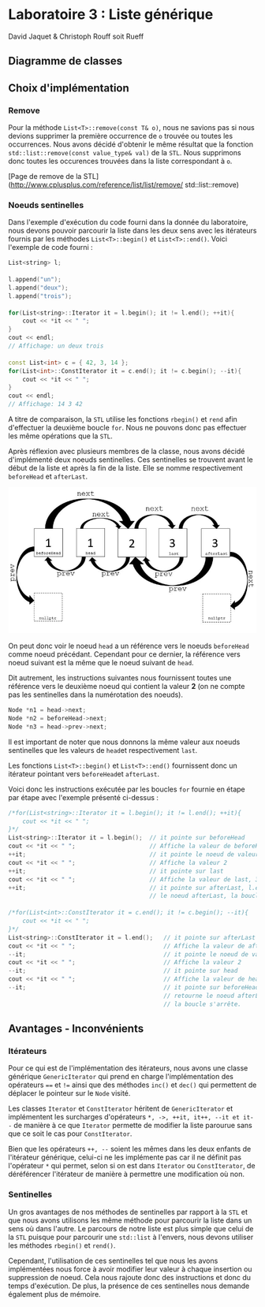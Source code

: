 # Laboratoire 3 : Liste générique

David Jaquet & Christoph Rouff soit Rueff

## Diagramme de classes

## Choix d'implémentation

### Remove

Pour la méthode `List<T>::remove(const T& o)`, nous ne savions pas si nous devions supprimer la première occurrence de `o` trouvée ou toutes les occurrences. Nous avons décidé d'obtenir le même résultat que la fonction `std::list::remove(const value_type& val)`  de la `STL`. Nous supprimons donc toutes les occurences trouvées dans la liste correspondant à `o`.

[Page de remove de la STL](http://www.cplusplus.com/reference/list/list/remove/ std::list::remove)

### Noeuds sentinelles

Dans l'exemple d'exécution du code fourni dans la donnée du laboratoire, nous devons pouvoir parcourir la liste dans les deux sens avec les itérateurs fournis par les méthodes `List<T>::begin()` et `List<T>::end()`. Voici l'exemple de code fourni :

```c++
List<string> l;

l.append("un");
l.append("deux");
l.append("trois");

for(List<string>::Iterator it = l.begin(); it != l.end(); ++it){
    cout << *it << " ";
}
cout << endl;
// Affichage: un deux trois

const List<int> c = { 42, 3, 14 };
for(List<int>::ConstIterator it = c.end(); it != c.begin(); --it){
    cout << *it << " ";
}
cout << endl;
// Affichage: 14 3 42
```

A titre de comparaison, la `STL` utilise les fonctions `rbegin()` et `rend` afin d'effectuer la deuxième boucle `for`. Nous ne pouvons donc pas effectuer les même opérations que la `STL`.

Après réflexion avec plusieurs membres de la classe, nous avons décidé d'implémenté deux noeuds sentinelles. Ces sentinelles se trouvent avant le début de la liste et après la fin de la liste. Elle se nomme respectivement `beforeHead` et `afterLast`.

![Schéma des sentinelles](.\SchemaSentinelle.jpg)

On peut donc voir le noeud `head` a un référence vers le noeuds `beforeHead` comme noeud précédant. Cependant pour ce dernier, la référence vers noeud suivant est la même que le noeud suivant de `head`.

Dit autrement, les instructions suivantes nous fournissent toutes une référence vers le deuxième noeud qui contient la valeur **2** (on ne compte pas les sentinelles dans la numérotation des noeuds). 

```c++
Node *n1 = head->next;
Node *n2 = beforeHead->next;
Node *n3 = head->prev->next;
```

Il est important de noter que nous donnons la même valeur aux noeuds sentinelles que les valeurs de `head`et respectivement `last`.

Les fonctions `List<T>::begin()` et `List<T>::end()` fournissent donc un itérateur pointant vers `beforeHead`et `afterLast`.

Voici donc les instructions exécutée par les boucles `for` fournie en étape par étape avec l'exemple présenté ci-dessus :

```c++
/*for(List<string>::Iterator it = l.begin(); it != l.end(); ++it){
    cout << *it << " ";
}*/
List<string>::Iterator it = l.begin();	// it pointe sur beforeHead
cout << *it << " ";						// Affiche la valeur de beforeHead, 1
++it;									// it pointe le noeud de valeur 2
cout << *it << " ";						// Affiche la valeur 2
++it;									// it pointe sur last
cout << *it << " ";						// Affiche la valeur de last, 3
++it;									// it pointe sur afterLast, l.end() retourne
										// le noeud afterLast, la boucle s'arrête.

/*for(List<int>::ConstIterator it = c.end(); it != c.begin(); --it){
    cout << *it << " ";
}*/
List<string>::ConstIterator it = l.end();	// it pointe sur afterLast
cout << *it << " ";							// Affiche la valeur de afterLast, 3
--it;										// it pointe le noeud de valeur 2
cout << *it << " ";							// Affiche la valeur 2
--it;										// it pointe sur head
cout << *it << " ";							// Affiche la valeur de head, 1
--it;										// it pointe sur beforeHead, l.begin()
											// retourne le noeud afterLast,
											// la boucle s'arrête.
```

## Avantages - Inconvénients


### Itérateurs

Pour ce qui est de l'implémentation des itérateurs, nous avons une classe générique ```GenericIterator``` qui prend en charge l'implémentation des opérateurs ```==``` et ```!=``` ainsi que des méthodes ```inc()``` et ```dec()``` qui permettent de déplacer le pointeur sur le ```Node``` visité.

Les classes ```Iterator``` et ```ConstIterator``` héritent de ```GenericIterator``` et implémentent les surcharges d'opérateurs ```*, ->, ++it, it++, --it et it--``` de manière à ce que ```Iterator``` permette de modifier la liste parourue sans que ce soit le cas pour ```ConstIterator```.

Bien que les opérateurs ```++, --``` soient les mêmes dans les deux enfants de l'itérateur générique, celui-ci ne les implémente pas car il ne définit pas l'opérateur ```*``` qui permet, selon si on est dans ```Iterator``` ou ```ConstIterator```, de déréférencer l'itérateur de manière à permettre une modification où non.

### Sentinelles

Un gros avantages de nos méthodes de sentinelles par rapport à la `STL` et que nous avons utilisons les même méthode pour parcourir la liste dans un sens où dans l'autre. Le parcours de notre liste est plus simple que celui de la `STL` puisque pour parcourir une `std::list` à l'envers, nous devons utiliser les méthodes `rbegin()` et `rend()`.

Cependant, l'utilisation de ces sentinelles tel que nous les avons implémentées nous force à avoir modifier leur valeur à chaque insertion ou suppression de noeud. Cela nous rajoute donc des instructions et donc du temps d'exécution. De plus, la présence de ces sentinelles nous demande également plus de mémoire.